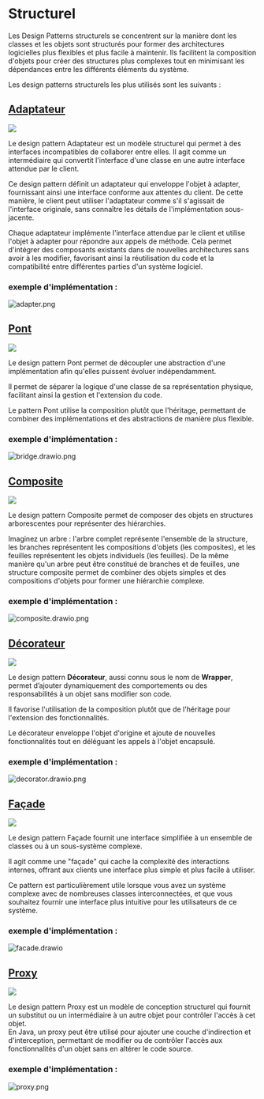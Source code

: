 # Structurel
Les Design Patterns structurels se concentrent sur la manière dont les classes et les objets sont structurés pour former des architectures logicielles plus flexibles et plus facile à maintenir. Ils facilitent la composition d'objets pour créer des structures plus complexes tout en minimisant les dépendances entre les différents éléments du système.

Les design patterns structurels les plus utilisés sont les suivants :

## [Adaptateur](adaptateur)
[![](https://img.shields.io/badge/sfeir.dev-Prototype-green)](https://www.sfeir.dev/back/les-design-patterns-structurel-adaptateur/)

Le design pattern Adaptateur est un modèle structurel qui permet à des interfaces incompatibles de collaborer entre elles. Il agit comme un intermédiaire qui convertit l'interface d'une classe en une autre interface attendue par le client.

Ce design pattern définit un adaptateur qui enveloppe l'objet à adapter, fournissant ainsi une interface conforme aux attentes du client. De cette manière, le client peut utiliser l'adaptateur comme s'il s'agissait de l'interface originale, sans connaître les détails de l'implémentation sous-jacente.

Chaque adaptateur implémente l'interface attendue par le client et utilise l'objet à adapter pour répondre aux appels de méthode. Cela permet d'intégrer des composants existants dans de nouvelles architectures sans avoir à les modifier, favorisant ainsi la réutilisation du code et la compatibilité entre différentes parties d'un système logiciel.

### exemple d'implémentation :

![adapter.png](adapter/adapter.png)

## [Pont](bridge)
[![](https://img.shields.io/badge/sfeir.dev-Pont-green)](https://www.sfeir.dev/back/les-design-patterns-structurels-pont/)

Le design pattern Pont permet de découpler une abstraction d'une implémentation afin qu'elles puissent évoluer indépendamment.

Il permet de séparer la logique d'une classe de sa représentation physique, facilitant ainsi la gestion et l'extension du code.

Le pattern Pont utilise la composition plutôt que l'héritage, permettant de combiner des implémentations et des abstractions de manière plus flexible.

### exemple d'implémentation :
![bridge.drawio.png](bridge/bridge.drawio.png)

## [Composite](composite)
[![](https://img.shields.io/badge/sfeir.dev-Composite-green)](https://www.sfeir.dev/back/les-design-patterns-structurels-composite/)

Le design pattern Composite permet de composer des objets en structures arborescentes pour représenter des hiérarchies.

Imaginez un arbre : l'arbre complet représente l'ensemble de la structure, les branches représentent les compositions d'objets (les composites), et les feuilles représentent les objets individuels (les feuilles). De la même manière qu'un arbre peut être constitué de branches et de feuilles, une structure composite permet de combiner des objets simples et des compositions d'objets pour former une hiérarchie complexe.

### exemple d'implémentation :

![composite.drawio.png](composite/composite.drawio.png)

## [Décorateur](decorator)
[![](https://img.shields.io/badge/sfeir.dev-Décorateur-green)](https://www.sfeir.dev/back/les-design-patterns-structurels-decorateur/)

Le design pattern **Décorateur**, aussi connu sous le nom de **Wrapper**, permet d’ajouter dynamiquement des comportements ou des responsabilités à un objet sans modifier son code.

Il favorise l'utilisation de la composition plutôt que de l'héritage pour l'extension des fonctionnalités.

Le décorateur enveloppe l'objet d'origine et ajoute de nouvelles fonctionnalités tout en déléguant les appels à l'objet encapsulé.

### exemple d'implémentation :

![decorator.drawio.png](decorator/decorator.drawio.png)

## [Façade](facade)
[![](https://img.shields.io/badge/sfeir.dev-Façade-green)](https://www.sfeir.dev/back/les-design-patterns-structurels-facade/)

Le design pattern Façade fournit une interface simplifiée à un ensemble de classes ou à un sous-système complexe.

Il agit comme une "façade" qui cache la complexité des interactions internes, offrant aux clients une interface plus simple et plus facile à utiliser.

Ce pattern est particulièrement utile lorsque vous avez un système complexe avec de nombreuses classes interconnectées, et que vous souhaitez fournir une interface plus intuitive pour les utilisateurs de ce système.

### exemple d'implémentation :
![facade.drawio](facade/facade.drawio.png)

## [Proxy](proxy)
[![](https://img.shields.io/badge/sfeir.dev-Proxy-green)](https://www.sfeir.dev/back/les-design-patterns-structurels-proxy/)

Le design pattern Proxy est un modèle de conception structurel qui fournit un substitut ou un intermédiaire à un autre objet pour contrôler l'accès à cet objet.<br>
En Java, un proxy peut être utilisé pour ajouter une couche d'indirection et d'interception, permettant de modifier ou de contrôler l'accès aux fonctionnalités d'un objet sans en altérer le code source.

### exemple d'implémentation :
![proxy.png](proxy/proxy.png)